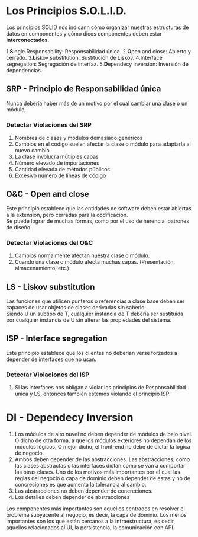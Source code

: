 # Los Principios S.O.L.I.D.

Los principios SOLID nos indicann cómo organizar nuestras estructuras de datos en componentes y cómo dicos componentes deben estar **interconectados**.

1.**S**ingle Responsability: Responsabilidad única.
2.**O**pen and close: Abierto y cerrado.
3.**L**iskov substitution: Sustitución de Liskov.
4.**I**nterface segregation: Segregación de interfaz.
5.**D**ependecy inversion: Inversión de dependencias.

## SRP - Principio de Responsabilidad única

Nunca debería haber más de un motivo por el cual cambiar una clase o un módulo,

### Detectar Violaciones del SRP

1. Nombres de clases y módulos demasiado genéricos
2. Cambios en el código suelen afectar la clase o módulo para adaptarla al nuevo cambio
3. La clase involucra mútliples capas
4. Número elevado de importaciones
5. Cantidad elevada de métodos públicos
6. Excesivo número de líneas de código

## O&C - Open and close

Este principio establece que las entidades de software deben estar abiertas a la extensión, pero cerradas para la codificación.\
Se puede lograr de muchas formas, como por el uso de herencia, patrones de diseño.

### Detectar Violaciones del O&C

1. Cambios normalmente afectan nuestra clase o módulo.
2. Cuando una clase o módulo afecta muchas capas. (Presentación, almacenamiento, etc.)


## LS - Liskov substitution

Las funciones que utilicen punteros o referencias a clase base deben ser capaces de usar objetos de clases derivadas sin saberlo.\
Siendo U un subtipo de T, cualquier instancia de T debería ser sustituida por cualquier instancia de U sin alterar las propiedades del sistema.

## ISP - Interface segregation

Este principio establece que los clientes no deberían verse forzados a depender de interfaces que no usan.

### Detectar Violaciones del ISP

1. Si las interfaces nos obligan a violar los principios de Responsabilidad única y LS, entonces también estemos violando el principio ISP.


# DI - Dependecy Inversion

1. Los módulos de alto nuvel no deben depender de módulos de bajo nivel. O dicho de otra forma, a que los módulos exteriores no dependan de los módulos lógicos. O mejor dicho, el front-end no debe de dictar la lógica de negocio.
2. Ambos deben depender de las abstracciones. Las abstracciones, como las clases abstractas o las interfaces dictan como se van a comportar las otras clases. Uno de los motivos más importantes por el cual las reglas del negocio o capa de dominio deben depender de estas y no de concreciones es que aumenta la tolerancia al cambio.
3. Las abstracciones no deben depender de concreciones.
4. Los detalles deben depender de abstracciones

Los componentes más importantes son aquellos centrados en resolver el problema subyacente al negocio, es decir, la capa de dominio. Los menos importantes son los que están cercanos a la infraestructura, es decir, aquellos relacionados al UI, la persistencia, la comunicación con API.

